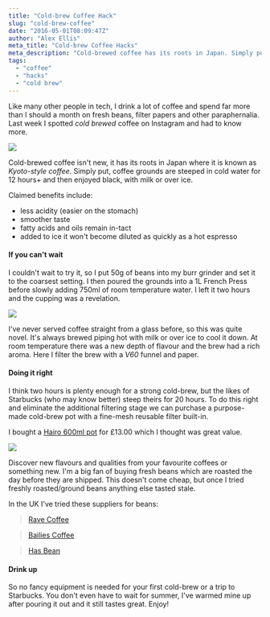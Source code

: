 ```yaml
---
title: "Cold-brew Coffee Hack"
slug: "cold-brew-coffee"
date: "2016-05-01T08:09:47Z"
author: "Alex Ellis"
meta_title: "Cold-brew Coffee Hacks"
meta_description: "Cold-brewed coffee has its roots in Japan. Simply put, coffee grounds are steeped in cold water for 12 hours+ to bring out deep flavour and aromas."
tags:
  - "coffee"
  - "hacks"
  - "cold brew"
---
```


Like many other people in tech, I drink a lot of coffee and spend far more than I should a month on fresh beans, filter papers and other paraphernalia. Last week I spotted *cold brewed* coffee on Instagram and had to know more.

![](/content/images/2016/05/12912546_498953766959129_1598111684_n.jpg)

Cold-brewed coffee isn't new, it has its roots in Japan where it is known as *Kyoto-style coffee*. Simply put, coffee grounds are steeped in cold water for 12 hours+ and then enjoyed black, with milk or over ice.

Claimed benefits include:

* less acidity (easier on the stomach)
* smoother taste
* fatty acids and oils remain in-tact
* added to ice it won't become diluted as quickly as a hot espresso

#### If you can't wait

I couldn't wait to try it, so I put 50g of beans into my burr grinder and set it to the coarsest setting. I then poured the grounds into a 1L French Press before slowly adding 750ml of room temperature water. I left it two hours and the cupping was a revelation.

![](/content/images/2016/05/1172382_1687054281560418_986456630_n.jpg)

I've never served coffee straight from a glass before, so this was quite novel. It's always brewed piping hot with milk or over ice to cool it down. At room temperature there was a new depth of flavour and the brew had a rich aroma. Here I filter the brew with a *V60* funnel and paper.

#### Doing it right

I think two hours is plenty enough for a strong cold-brew, but the likes of Starbucks (who may know better) steep theirs for 20 hours. To do this right and eliminate the additional filtering stage we can purchase a purpose-made cold-brew pot with a fine-mesh reusable filter built-in.

I bought a [Hairo 600ml pot](http://www.hario.co.uk/hario-cold-brew-brown-coffee-pot-small.html?gclid=CjwKEAjw0pa5BRCLmoKIx_HTh1wSJABk5F_4THFdF6y3t2mUnVELs2sazCOttULmsEoTv-WrRLdR9BoC4KLw_wcB) for £13.00 which I thought was great value.

![](/content/images/2016/05/13092440_1100425310037164_203073640_n.jpg)

Discover new flavours and qualities from your favourite coffees or something new. I'm a big fan of buying fresh beans which are roasted the day before they are shipped. This doesn't come cheap, but once I tried freshly roasted/ground beans anything else tasted stale.

In the UK I've tried these suppliers for beans:

> [Rave Coffee](http://ravecoffee.co.uk)

> [Bailies Coffee](http://www.bailiescoffee.com)

> [Has Bean](https://www.hasbean.co.uk)

#### Drink up

So no fancy equipment is needed for your first cold-brew or a trip to Starbucks. You don't even have to wait for summer, I've warmed mine up after pouring it out and it still tastes great. Enjoy!